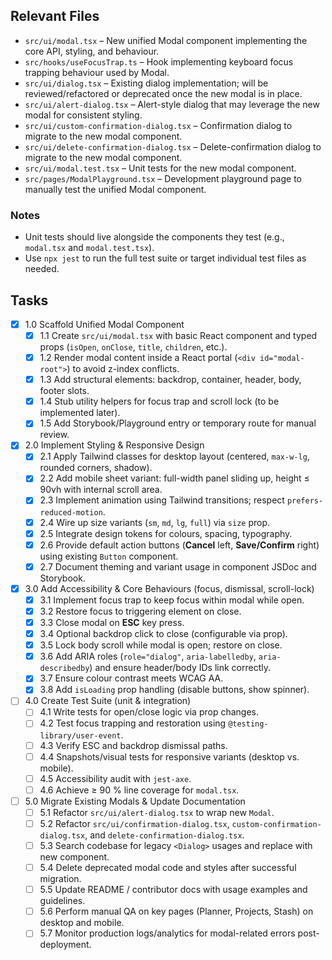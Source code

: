 ## Relevant Files

- `src/ui/modal.tsx` – New unified Modal component implementing the core API, styling, and behaviour.
- `src/hooks/useFocusTrap.ts` – Hook implementing keyboard focus trapping behaviour used by Modal.
- `src/ui/dialog.tsx` – Existing dialog implementation; will be reviewed/refactored or deprecated once the new modal is in place.
- `src/ui/alert-dialog.tsx` – Alert-style dialog that may leverage the new modal for consistent styling.
- `src/ui/custom-confirmation-dialog.tsx` – Confirmation dialog to migrate to the new modal component.
- `src/ui/delete-confirmation-dialog.tsx` – Delete-confirmation dialog to migrate to the new modal component.
- `src/ui/modal.test.tsx` – Unit tests for the new modal component.
- `src/pages/ModalPlayground.tsx` – Development playground page to manually test the unified Modal component.

### Notes

- Unit tests should live alongside the components they test (e.g., `modal.tsx` and `modal.test.tsx`).
- Use `npx jest` to run the full test suite or target individual test files as needed.

## Tasks

- [X] 1.0 Scaffold Unified Modal Component
  - [x] 1.1 Create `src/ui/modal.tsx` with basic React component and typed props (`isOpen`, `onClose`, `title`, `children`, etc.).
  - [x] 1.2 Render modal content inside a React portal (`<div id="modal-root">`) to avoid z-index conflicts.
  - [x] 1.3 Add structural elements: backdrop, container, header, body, footer slots.
  - [x] 1.4 Stub utility helpers for focus trap and scroll lock (to be implemented later).
  - [x] 1.5 Add Storybook/Playground entry or temporary route for manual review.

- [X] 2.0 Implement Styling & Responsive Design
  - [x] 2.1 Apply Tailwind classes for desktop layout (centered, `max-w-lg`, rounded corners, shadow).
  - [x] 2.2 Add mobile sheet variant: full-width panel sliding up, height ≤ 90vh with internal scroll area.
  - [x] 2.3 Implement animation using Tailwind transitions; respect `prefers-reduced-motion`.
  - [x] 2.4 Wire up size variants (`sm`, `md`, `lg`, `full`) via `size` prop.
  - [x] 2.5 Integrate design tokens for colours, spacing, typography.
  - [x] 2.6 Provide default action buttons (**Cancel** left, **Save/Confirm** right) using existing `Button` component.
  - [x] 2.7 Document theming and variant usage in component JSDoc and Storybook.

- [X] 3.0 Add Accessibility & Core Behaviours (focus, dismissal, scroll-lock)
  - [x] 3.1 Implement focus trap to keep focus within modal while open.
  - [x] 3.2 Restore focus to triggering element on close.
  - [x] 3.3 Close modal on **ESC** key press.
  - [x] 3.4 Optional backdrop click to close (configurable via prop).
  - [x] 3.5 Lock body scroll while modal is open; restore on close.
  - [x] 3.6 Add ARIA roles (`role="dialog"`, `aria-labelledby`, `aria-describedby`) and ensure header/body IDs link correctly.
  - [x] 3.7 Ensure colour contrast meets WCAG AA.
  - [x] 3.8 Add `isLoading` prop handling (disable buttons, show spinner).

- [ ] 4.0 Create Test Suite (unit & integration)
  - [ ] 4.1 Write tests for open/close logic via prop changes.
  - [ ] 4.2 Test focus trapping and restoration using `@testing-library/user-event`.
  - [ ] 4.3 Verify ESC and backdrop dismissal paths.
  - [ ] 4.4 Snapshots/visual tests for responsive variants (desktop vs. mobile).
  - [ ] 4.5 Accessibility audit with `jest-axe`.
  - [ ] 4.6 Achieve ≥ 90 % line coverage for `modal.tsx`.

- [ ] 5.0 Migrate Existing Modals & Update Documentation
  - [ ] 5.1 Refactor `src/ui/alert-dialog.tsx` to wrap new `Modal`.
  - [ ] 5.2 Refactor `src/ui/confirmation-dialog.tsx`, `custom-confirmation-dialog.tsx`, and `delete-confirmation-dialog.tsx`.
  - [ ] 5.3 Search codebase for legacy `<Dialog>` usages and replace with new component.
  - [ ] 5.4 Delete deprecated modal code and styles after successful migration.
  - [ ] 5.5 Update README / contributor docs with usage examples and guidelines.
  - [ ] 5.6 Perform manual QA on key pages (Planner, Projects, Stash) on desktop and mobile.
  - [ ] 5.7 Monitor production logs/analytics for modal-related errors post-deployment.